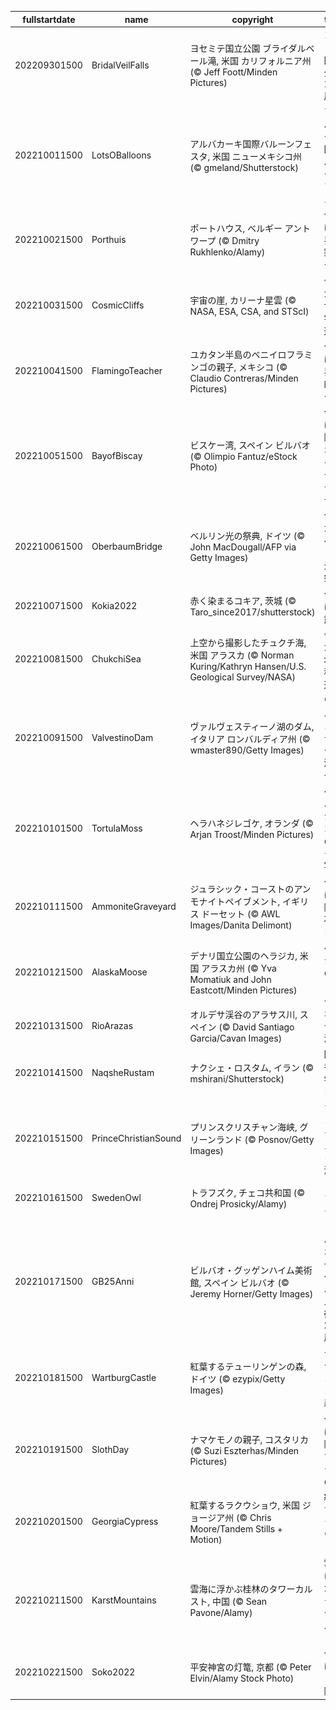 |fullstartdate|name|copyright|title|image|
|--|--|--|--|--|
202209301500|BridalVeilFalls|ヨセミテ国立公園 ブライダルベール滝, 米国 カリフォルニア州 (© Jeff Foott/Minden Pictures)|ヨセミテ国立公園 132 周年|![](/ja-JP/2022/10/202209301500BridalVeilFalls.jpg)|
202210011500|LotsOBalloons|アルバカーキ国際バルーンフェスタ, 米国 ニューメキシコ州 (© gmeland/Shutterstock)|アルバカーキ国際バルーンフェスタ|![](/ja-JP/2022/10/202210011500LotsOBalloons.jpg)|
202210021500|Porthuis|ポートハウス, ベルギー アントワープ (© Dmitry Rukhlenko/Alamy)|今日は世界建築デー|![](/ja-JP/2022/10/202210021500Porthuis.jpg)|
202210031500|CosmicCliffs|宇宙の崖, カリーナ星雲 (© NASA, ESA, CSA, and STScI)|今日から世界宇宙週間|![](/ja-JP/2022/10/202210031500CosmicCliffs.jpg)|
202210041500|FlamingoTeacher|ユカタン半島のベニイロフラミンゴの親子, メキシコ (© Claudio Contreras/Minden Pictures)|今日は世界教師デー|![](/ja-JP/2022/10/202210041500FlamingoTeacher.jpg)|
202210051500|BayofBiscay|ビスケー湾, スペイン ビルバオ (© Olimpio Fantuz/eStock Photo)|今日は国際ジオダイバーシティデー|![](/ja-JP/2022/10/202210051500BayofBiscay.jpg)|
202210061500|OberbaumBridge|ベルリン光の祭典, ドイツ (© John MacDougall/AFP via Getty Images)|今日からベルリン光の祭典|![](/ja-JP/2022/10/202210061500OberbaumBridge.jpg)|
202210071500|Kokia2022|赤く染まるコキア, 茨城 (© Taro_since2017/shutterstock)|今日は寒露|![](/ja-JP/2022/10/202210071500Kokia2022.jpg)|
202210081500|ChukchiSea|上空から撮影したチュクチ海, 米国 アラスカ (© Norman Kuring/Kathryn Hansen/U.S. Geological Survey/NASA)|今日から地球科学週間|![](/ja-JP/2022/10/202210081500ChukchiSea.jpg)|
202210091500|ValvestinoDam|ヴァルヴェスティーノ湖のダム, イタリア ロンバルディア州 (© wmaster890/Getty Images)|ヴァルヴェスティーノ湖のダム|![](/ja-JP/2022/10/202210091500ValvestinoDam.jpg)|
202210101500|TortulaMoss|ヘラハネジレゴケ, オランダ (© Arjan Troost/Minden Pictures)|ヘラハネジレゴケのマクロ写真|![](/ja-JP/2022/10/202210101500TortulaMoss.jpg)|
202210111500|AmmoniteGraveyard|ジュラシック・コーストのアンモナイトペイブメント, イギリス ドーセット (© AWL Images/Danita Delimont)|今日は国際化石の日|![](/ja-JP/2022/10/202210111500AmmoniteGraveyard.jpg)|
202210121500|AlaskaMoose|デナリ国立公園のヘラジカ, 米国 アラスカ州 (© Yva Momatiuk and John Eastcott/Minden Pictures)|ヘラジカのカップル|![](/ja-JP/2022/10/202210121500AlaskaMoose.jpg)|
202210131500|RioArazas|オルデサ渓谷のアラサス川, スペイン (© David Santiago Garcia/Cavan Images)|オルデサ渓谷|![](/ja-JP/2022/10/202210131500RioArazas.jpg)|
202210141500|NaqsheRustam|ナクシェ・ロスタム, イラン (© mshirani/Shutterstock)|国際考古学の日|![](/ja-JP/2022/10/202210141500NaqsheRustam.jpg)|
202210151500|PrinceChristianSound|プリンスクリスチャン海峡, グリーンランド (© Posnov/Getty Images)|プリンスクリスチャン海峡|![](/ja-JP/2022/10/202210151500PrinceChristianSound.jpg)|
202210161500|SwedenOwl|トラフズク, チェコ共和国 (© Ondrej Prosicky/Alamy)|トラフズク|![](/ja-JP/2022/10/202210161500SwedenOwl.jpg)|
202210171500|GB25Anni|ビルバオ・グッゲンハイム美術館, スペイン ビルバオ (© Jeremy Horner/Getty Images)|ビルバオ・グッゲンハイム美術館 25周年|![](/ja-JP/2022/10/202210171500GB25Anni.jpg)|
202210181500|WartburgCastle|紅葉するテューリンゲンの森, ドイツ (© ezypix/Getty Images)|テューリンゲンの森|![](/ja-JP/2022/10/202210181500WartburgCastle.jpg)|
202210191500|SlothDay|ナマケモノの親子, コスタリカ (© Suzi Eszterhas/Minden Pictures)|今日は国際ナマケモノの日|![](/ja-JP/2022/10/202210191500SlothDay.jpg)|
202210201500|GeorgiaCypress|紅葉するラクウショウ, 米国 ジョージア州 (© Chris Moore/Tandem Stills + Motion)|紅葉するラクウショウ|![](/ja-JP/2022/10/202210201500GeorgiaCypress.jpg)|
202210211500|KarstMountains|雲海に浮かぶ桂林のタワーカルスト, 中国 (© Sean Pavone/Alamy)|雲海に浮かぶタワーカルスト|![](/ja-JP/2022/10/202210211500KarstMountains.jpg)|
202210221500|Soko2022|平安神宮の灯篭, 京都 (© Peter Elvin/Alamy Stock Photo)|今日は「霜降」|![](/ja-JP/2022/10/202210221500Soko2022.jpg)|
